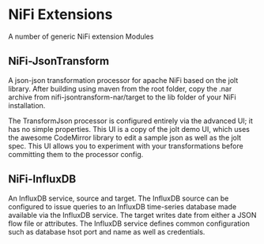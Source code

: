 # NiFi Extensions

A number of generic NiFi extension Modules

## NiFi-JsonTransform
A json-json transformation processor for apache NiFi based on the jolt library. 
After building using maven from the root folder,  copy the .nar archive from nifi-jsontransform-nar/target to the lib folder of your NiFi installation. 

The TransformJson processor is configured entirely via the advanced UI; it has no simple properties. This UI is a copy of the jolt demo UI, which uses the awesome CodeMirror library to edit a sample json as well as the jolt spec. This UI allows you to experiment with your transformations before committing them to the processor config.

## NiFi-InfluxDB

An InfluxDB service, source and target. The InfluxDB source can be configured to issue queries to an InfluxDB time-series database made available via the InfluxDB service. The target writes date from either a JSON flow file or attributes. The InfluxDB service defines common configuration such as database hsot port and name as well as credentials.

